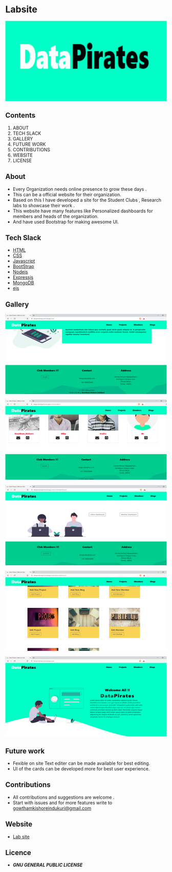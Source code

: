 # Labsite

<p align="center">
    <img src="./public/11.png" alt="OCR" width="550"  height="250">
</p>

## Contents
1. ABOUT 
2. TECH SLACK
3. GALLERY
4. FUTURE WORK
5. CONTRIBUTIONS
6. WEBSITE 
7. LICENSE

## About
- Every Organization needs online presence to grow these days . 
- This can be a official website for their organization. 
- Based on this I have developed a site for the Student Clubs , Research labs to showcase their work .
- This website have many features like Personalized dashboards for members and heads of the organization. 
- And have used Bootstrap for making awesome UI.


## Tech Slack
- [HTML](https://html.com/)
- [CSS](https://www.free-css.com/)
- [Javascript](https://www.javascript.com/)
- [BootStrap](https://getbootstrap.com/)
- [Nodejs](https://nodejs.org/en/)
- [Expressjs](https://expressjs.com/)
- [MongoDB](https://www.mongodb.com/)
- [ejs](https://ejs.co/)

## Gallery

<p align="center">
    <img src="./public/2.png" alt="OCR" width="550"  height="250">
</p>
<p align="center">
    <img src="./public/3.png" alt="OCR" width="550"  height="250">
</p>

<p align="center">
    <img src="./public/4.png" alt="OCR" width="550"  height="250">
</p>

<p align="center">
    <img src="./public/5.png" alt="OCR" width="550"  height="250">
</p>
<p align="center">
    <img src="./public/1.png" alt="OCR" width="550"  height="250">
</p>


## Future work
- Fexible on site Text editer can be made available for best editing.
- UI of the cards can be developed more for best user experience.

## Contributions
- All contributions and suggestions are welcome .
- Start with issues and for more features write to <a href ="mailto:gowthamkishoreindukuri@gmail.com">gowthamkishoreindukuri@gmail.com</a>

## Website

- <a href="https://datapiratesapp.herokuapp.com/">Lab site</a>

## Licence
- ***GNU GENERAL PUBLIC LICENSE***












